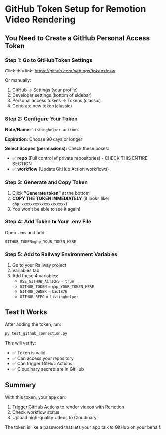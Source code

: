 # GitHub Token Setup for Remotion Video Rendering

## You Need to Create a GitHub Personal Access Token

### Step 1: Go to GitHub Token Settings
Click this link: https://github.com/settings/tokens/new

Or manually:
1. GitHub → Settings (your profile)
2. Developer settings (bottom of sidebar)
3. Personal access tokens → Tokens (classic)
4. Generate new token (classic)

### Step 2: Configure Your Token

**Note/Name:** `listinghelper-actions`

**Expiration:** Choose 90 days or longer

**Select Scopes (permissions):**
Check these boxes:
- ✅ **repo** (Full control of private repositories) - CHECK THIS ENTIRE SECTION
- ✅ **workflow** (Update GitHub Action workflows)

### Step 3: Generate and Copy Token

1. Click **"Generate token"** at the bottom
2. **COPY THE TOKEN IMMEDIATELY** (it looks like: `ghp_xxxxxxxxxxxxxxxxxxxx`)
3. You won't be able to see it again!

### Step 4: Add Token to Your .env File

Open `.env` and add:
```
GITHUB_TOKEN=ghp_YOUR_TOKEN_HERE
```

### Step 5: Add to Railway Environment Variables

1. Go to your Railway project
2. Variables tab
3. Add these 4 variables:
   - `USE_GITHUB_ACTIONS` = `true`
   - `GITHUB_TOKEN` = `ghp_YOUR_TOKEN_HERE`
   - `GITHUB_OWNER` = `bac1876`
   - `GITHUB_REPO` = `listinghelper`

## Test It Works

After adding the token, run:
```bash
py test_github_connection.py
```

This will verify:
- ✅ Token is valid
- ✅ Can access your repository
- ✅ Can trigger GitHub Actions
- ✅ Cloudinary secrets are in GitHub

## Summary

With this token, your app can:
1. Trigger GitHub Actions to render videos with Remotion
2. Check workflow status
3. Upload high-quality videos to Cloudinary

The token is like a password that lets your app talk to GitHub on your behalf.